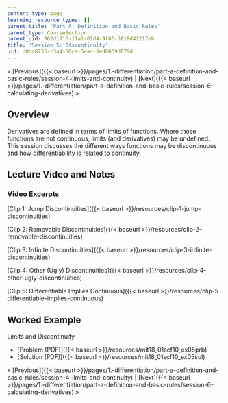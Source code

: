 ```yaml
---
content_type: page
learning_resource_types: []
parent_title: 'Part A: Definition and Basic Rules'
parent_type: CourseSection
parent_uid: 962d1716-11a1-01d4-9f86-5818d41217eb
title: 'Session 5: Discontinuity'
uid: d0bc8735-c3a4-50ca-5aad-8ed8059d679d
---
```


« [Previous]({{< baseurl >}}/pages/1.-differentiation/part-a-definition-and-basic-rules/session-4-limits-and-continuity) | [Next]({{< baseurl >}}/pages/1.-differentiation/part-a-definition-and-basic-rules/session-6-calculating-derivatives) »

Overview
--------

Derivatives are defined in terms of limits of functions. Where those functions are not continuous, limits (and derivatives) may be undefined. This session discusses the different ways functions may be discontinuous and how differentiability is related to continuity.

Lecture Video and Notes
-----------------------

### Video Excerpts

[Clip 1: Jump Discontinuities]({{< baseurl >}}/resources/clip-1-jump-discontinuities)

[Clip 2: Removable Discontinuities]({{< baseurl >}}/resources/clip-2-removable-discontinuities)

[Clip 3: Infinite Discontinuities]({{< baseurl >}}/resources/clip-3-infinite-discontinuities)

[Clip 4: Other (Ugly) Discontinuities]({{< baseurl >}}/resources/clip-4-other-ugly-discontinuities)

[Clip 5: Differentiable Implies Continuous]({{< baseurl >}}/resources/clip-5-differentiable-implies-continuous)

Worked Example
--------------

Limits and Discontinuity

*   [Problem (PDF)]({{< baseurl >}}/resources/mit18_01scf10_ex05prb)
*   [Solution (PDF)]({{< baseurl >}}/resources/mit18_01scf10_ex05sol)

« [Previous]({{< baseurl >}}/pages/1.-differentiation/part-a-definition-and-basic-rules/session-4-limits-and-continuity) | [Next]({{< baseurl >}}/pages/1.-differentiation/part-a-definition-and-basic-rules/session-6-calculating-derivatives) »